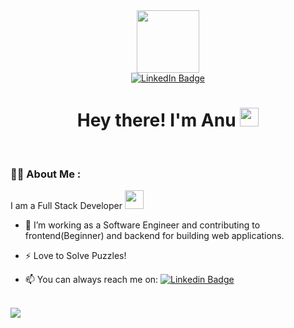 



<div id="header" align="center">
  <img src="https://media.giphy.com/media/M9gbBd9nbDrOTu1Mqx/giphy.gif" width="100"/>
</div>

<div id="badges" align= "center">
  <a href="https://www.linkedin.com/in/anandhi-subramaniam/">
    <img src="https://img.shields.io/badge/LinkedIn-blue?style=for-the-badge&logo=linkedin&logoColor=white" alt="LinkedIn Badge"/>
  </a>
<!---  <a href="your-youtube-URL">
    <img src="https://img.shields.io/badge/YouTube-red?style=for-the-badge&logo=youtube&logoColor=white" alt="Youtube Badge"/>
  </a> 
  <a href="your-twitter-URL">
    <img src="https://img.shields.io/badge/Twitter-blue?style=for-the-badge&logo=twitter&logoColor=white" alt="Twitter Badge"/>
  </a> !--->
  </br>
  <img src="https://komarev.com/ghpvc/?username=Anandhi22&style=flat-square&color=blue" alt=""/>
  
  <h1>
  Hey there! I'm Anu
  <img src="https://media.giphy.com/media/hvRJCLFzcasrR4ia7z/giphy.gif" width="30px"/>
   </h1>
     
  

  </br>
  
</div>
   
  ### :woman_technologist: About Me :
  I am a Full Stack Developer <img src="https://media.giphy.com/media/WUlplcMpOCEmTGBtBW/giphy.gif" width="30"> 
  
- :telescope: I’m working as a Software Engineer and contributing to frontend(Beginner) and backend for building web applications.

<!--- :seedling: I have started to !-->

- :zap: Love to Solve Puzzles! 

- :mailbox: You can always reach me on:  [![Linkedin Badge](https://img.shields.io/badge/LinkedIn-blue?style=flat&logo=Linkedin&logoColor=white)](https://www.linkedin.com/in/anandhi-subramaniam/)


</br>

 <img src= "https://github-readme-stats.vercel.app/api?username=anandhi22&show_icons=true&hide=contribs,prs&cache_seconds=86400&theme=radical">
 
<!--- <img src= "https://github-readme-stats.vercel.app/api?username=anandhi22&theme=radical"> !--->




















